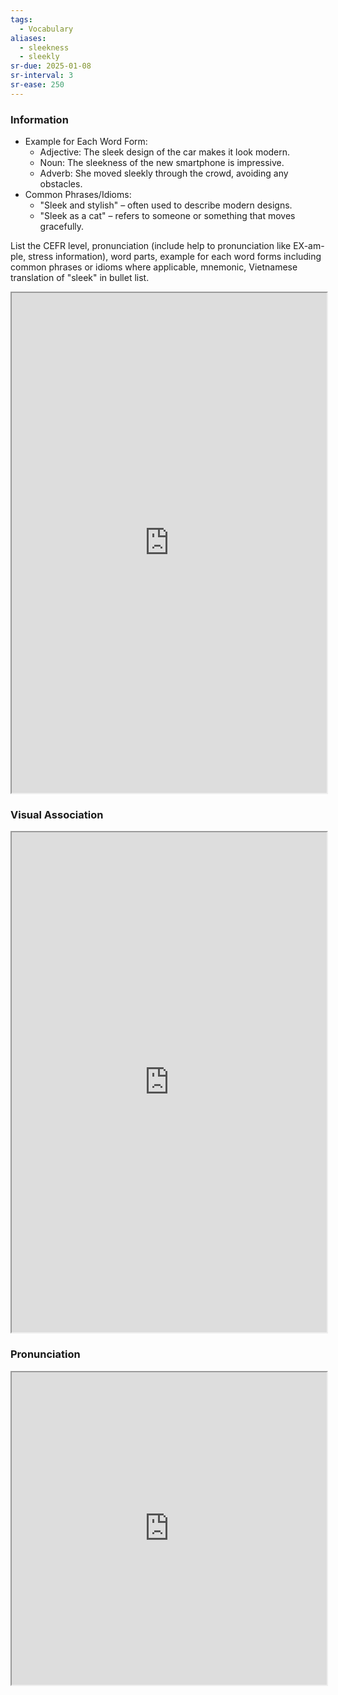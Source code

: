 ```yaml
---
tags:
  - Vocabulary
aliases:
  - sleekness
  - sleekly
sr-due: 2025-01-08
sr-interval: 3
sr-ease: 250
---
```

### Information

- Example for Each Word Form:
	- Adjective: The sleek design of the car makes it look modern.
	- Noun: The sleekness of the new smartphone is impressive.
	- Adverb: She moved sleekly through the crowd, avoiding any obstacles.
- Common Phrases/Idioms:
	- "Sleek and stylish" – often used to describe modern designs.
	- "Sleek as a cat" – refers to someone or something that moves gracefully.

List the CEFR level, pronunciation (include help to pronunciation like EX-am-ple, stress information), word parts, example for each word forms including common phrases or idioms where applicable, mnemonic, Vietnamese translation of "sleek" in bullet list.

<iframe
    height="800"
    width="100%"
    style="padding: 0; margin: 0;"
    src="https://www.perplexity.ai">
</iframe>

### Visual Association

<iframe
    height="800"
    width="100%"
    style="padding: 0; margin: 0;"
    src="https://www.google.com/search?tbm=isch&q=sleek">
</iframe>

### Pronunciation

<iframe
    height="500"
    width="100%"
    style="padding: 0; margin: 0;"
    src="https://www.google.com/search?q=how+to+pronounce+sleek&hl=en">
</iframe>